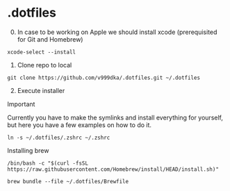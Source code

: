 # .dotfiles 

0. In case to be working on Apple we should install xcode (prerequisited for Git and Homebrew)

```
xcode-select --install
```

1. Clone repo to local

```
git clone https://github.com/v999dka/.dotfiles.git ~/.dotfiles
```

2. Execute installer 

> [!IMPORTANT]
> Currently you have to make the symlinks and install everything for yourself, but here you have a few examples on how to do it.

```
ln -s ~/.dotfiles/.zshrc ~/.zshrc
```

Installing brew
```
/bin/bash -c "$(curl -fsSL https://raw.githubusercontent.com/Homebrew/install/HEAD/install.sh)"

brew bundle --file ~/.dotfiles/Brewfile
```
